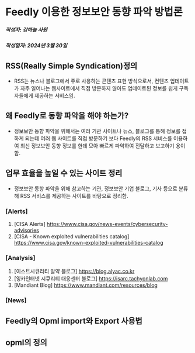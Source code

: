 # Feedly 이용한 정보보안 동향 파악 방법론
##### 작성자: 강하늘 사원
##### 작성일자: 2024년 3월 30일

## RSS(Really Simple Syndication)정의 
- RSS는 뉴스나 블로그에서 주로 사용하는 콘텐츠 표현 방식으로서, 컨텐츠 업데이트가 자주 일어나는 웹사이트에서 직접 방문하지 않아도 업데이트된 정보를 쉽게 구독자들에게 제공하는 서비스임.

## 왜 Feedly로 동향 파악을 해야 하는가?
- 정보보안 동향 파악을 위해서는 여러 기관 사이트나 뉴스, 블로그를 통해 정보를 접하게 되는데 여러 웹 사이트를 직접 방문하기 보다 Feedly의 RSS 서비스를 이용하여 최신 정보보안 동향 정보를 한데 모아 빠르게 파악하여 전달하고 보고하기 용이함.
 
## 업무 효율을 높일 수 있는 사이트 정리
- 정보보안 동향 파악을 위해 참고하는 기관, 정보보안 기업 블로그, 기사 등으로 분류해 RSS 서비스를 제공하는 사이트를 바탕으로 정리함.

  
### [Alerts]
1. [CISA Alerts] <https://www.cisa.gov/news-events/cybersecurity-advisories>
2. [CISA - Known exploited vulnerabilities catalog] <https://www.cisa.gov/known-exploited-vulnerabilities-catalog>
   
### [Analysis]
1. [이스트시큐리티 알약 블로그] <https://blog.alyac.co.kr>
2. [잉카인터넷 시큐리티 대응센터 블로그] <https://isarc.tachyonlab.com>
3. [Mandiant Blog] <https://www.mandiant.com/resources/blog>
### [News]

## Feedly의 Opml import와 Export 사용법

## opml의 정의
